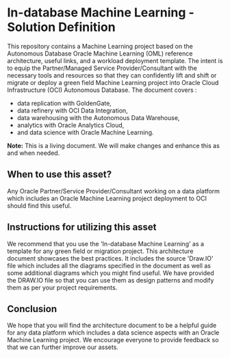 # In-database Machine Learning - Solution Definition

This repository contains a Machine Learning project based on the Autonomous Database Oracle Machine Learning (OML) reference architecture, useful links, and a workload deployment template. The intent is to equip the Partner/Managed Service Provider/Consultant with the necessary tools and resources so that they can confidently lift and shift or migrate or deploy a green field Machine Learning project into Oracle Cloud Infrastructure (OCI) Autonomous Database. The document covers :

- data replication with GoldenGate,
- data refinery with OCI Data Integration,
- data warehousing with the Autonomous Data Warehouse,
- analytics with Oracle Analytics Cloud,
- and data science with Oracle Machine Learning.

__Note:__ This is a living document. We will make changes and enhance this as and when needed.  

## When to use this asset?

Any Oracle Partner/Service Provider/Consultant working on a data platform which includes an Oracle Machine Learning project deployment to OCI should find this useful.

## Instructions for utilizing this asset

We recommend that you use the 'In-database Machine Learning' as a template for any green field or migration project. This architecture document showcases the best practices. It includes the source 'Draw.IO' file which includes all the diagrams specified in the document as well as some additional diagrams which you might find useful. We have provided the DRAW.IO file so that you can use them as design patterns and modify them as per your project requirements.

## Conclusion

We hope that you will find the architecture document to be a helpful guide for any data platform which includes a data science aspects with an Oracle Machine Learning project. We encourage everyone to provide feedback so that we can further improve our assets.
